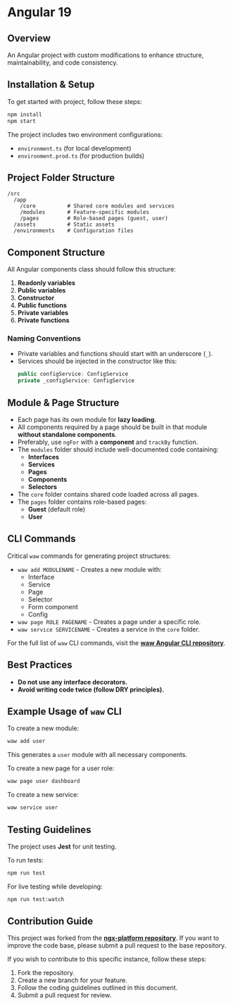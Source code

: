 # Angular 19

## Overview

An Angular project with custom modifications to enhance structure, maintainability, and code consistency.

## Installation & Setup

To get started with project, follow these steps:

```sh
npm install
npm start
```

The project includes two environment configurations:

- `environment.ts` (for local development)
- `environment.prod.ts` (for production builds)

## Project Folder Structure

```
/src
  /app
    /core          # Shared core modules and services
    /modules       # Feature-specific modules
    /pages         # Role-based pages (guest, user)
  /assets          # Static assets
  /environments    # Configuration files
```

## Component Structure

All Angular components class should follow this structure:

1. **Readonly variables**
2. **Public variables**
3. **Constructor**
4. **Public functions**
5. **Private variables**
6. **Private functions**

### Naming Conventions

- Private variables and functions should start with an underscore (`_`).
- Services should be injected in the constructor like this:
    ```typescript
    public configService: ConfigService
    private _configService: ConfigService
    ```

## Module & Page Structure

- Each page has its own module for **lazy loading**.
- All components required by a page should be built in that module **without standalone components**.
- Preferably, use `ngFor` with a **component** and `trackBy` function.
- The `modules` folder should include well-documented code containing:
    - **Interfaces**
    - **Services**
    - **Pages**
    - **Components**
    - **Selectors**
- The `core` folder contains shared code loaded across all pages.
- The `pages` folder contains role-based pages:
    - **Guest** (default role)
    - **User**

## CLI Commands

Critical `waw` commands for generating project structures:

- `waw add MODULENAME` - Creates a new module with:
    - Interface
    - Service
    - Page
    - Selector
    - Form component
    - Config
- `waw page ROLE PAGENAME` - Creates a page under a specific role.
- `waw service SERVICENAME` - Creates a service in the `core` folder.

For the full list of `waw` CLI commands, visit the **[waw Angular CLI repository](https://github.com/WebArtWork/waw-angular)**.

## Best Practices

- **Do not use any interface decorators.**
- **Avoid writing code twice (follow DRY principles).**

## Example Usage of `waw` CLI

To create a new module:

```sh
waw add user
```

This generates a `user` module with all necessary components.

To create a new page for a user role:

```sh
waw page user dashboard
```

To create a new service:

```sh
waw service user
```

## Testing Guidelines

The project uses **Jest** for unit testing.

To run tests:

```sh
npm run test
```

For live testing while developing:

```sh
npm run test:watch
```

## Contribution Guide

This project was forked from the **[ngx-platform repository](https://github.com/WebArtWork/ngx-platform)**. If you want to improve the code base, please submit a pull request to the base repository.

If you wish to contribute to this specific instance, follow these steps:

1. Fork the repository.
2. Create a new branch for your feature.
3. Follow the coding guidelines outlined in this document.
4. Submit a pull request for review.
